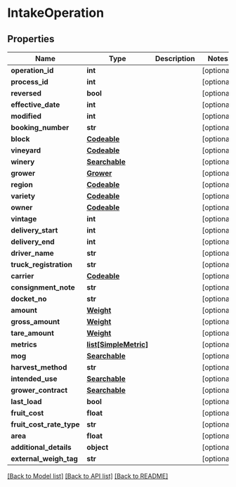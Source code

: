 # IntakeOperation

## Properties
Name | Type | Description | Notes
------------ | ------------- | ------------- | -------------
**operation_id** | **int** |  | [optional] 
**process_id** | **int** |  | [optional] 
**reversed** | **bool** |  | [optional] 
**effective_date** | **int** |  | [optional] 
**modified** | **int** |  | [optional] 
**booking_number** | **str** |  | [optional] 
**block** | [**Codeable**](Codeable.md) |  | [optional] 
**vineyard** | [**Codeable**](Codeable.md) |  | [optional] 
**winery** | [**Searchable**](Searchable.md) |  | [optional] 
**grower** | [**Grower**](Grower.md) |  | [optional] 
**region** | [**Codeable**](Codeable.md) |  | [optional] 
**variety** | [**Codeable**](Codeable.md) |  | [optional] 
**owner** | [**Codeable**](Codeable.md) |  | [optional] 
**vintage** | **int** |  | [optional] 
**delivery_start** | **int** |  | [optional] 
**delivery_end** | **int** |  | [optional] 
**driver_name** | **str** |  | [optional] 
**truck_registration** | **str** |  | [optional] 
**carrier** | [**Codeable**](Codeable.md) |  | [optional] 
**consignment_note** | **str** |  | [optional] 
**docket_no** | **str** |  | [optional] 
**amount** | [**Weight**](Weight.md) |  | [optional] 
**gross_amount** | [**Weight**](Weight.md) |  | [optional] 
**tare_amount** | [**Weight**](Weight.md) |  | [optional] 
**metrics** | [**list[SimpleMetric]**](SimpleMetric.md) |  | [optional] 
**mog** | [**Searchable**](Searchable.md) |  | [optional] 
**harvest_method** | **str** |  | [optional] 
**intended_use** | [**Searchable**](Searchable.md) |  | [optional] 
**grower_contract** | [**Searchable**](Searchable.md) |  | [optional] 
**last_load** | **bool** |  | [optional] 
**fruit_cost** | **float** |  | [optional] 
**fruit_cost_rate_type** | **str** |  | [optional] 
**area** | **float** |  | [optional] 
**additional_details** | **object** |  | [optional] 
**external_weigh_tag** | **str** |  | [optional] 

[[Back to Model list]](../README.md#documentation-for-models) [[Back to API list]](../README.md#documentation-for-api-endpoints) [[Back to README]](../README.md)

